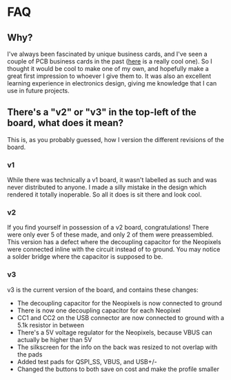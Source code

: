 # FAQ

## Why?

I've always been fascinated by unique business cards, and I've seen a couple of PCB business cards in the past ([here](https://www.youtube.com/watch?v=zHVrY_xLM3c) is a really cool one). So I thought it would be cool to make one of my own, and hopefully make a great first impression to whoever I give them to. It was also an excellent learning experience in electronics design, giving me knowledge that I can use in future projects.

## There's a "v2" or "v3" in the top-left of the board, what does it mean?

This is, as you probably guessed, how I version the different revisions of the board.

### v1

While there was technically a v1 board, it wasn't labelled as such and was never distributed to anyone. I made a silly mistake in the design which rendered it totally inoperable. So all it does is sit there and look cool.

### v2

If you find yourself in possession of a v2 board, congratulations! There were only ever 5 of these made, and only 2 of them were preassembled. This version has a defect where the decoupling capacitor for the Neopixels were connected inline with the circuit instead of to ground. You may notice a solder bridge where the capacitor is supposed to be.

### v3

v3 is the current version of the board, and contains these changes:

- The decoupling capacitor for the Neopixels is now connected to ground
- There is now one decoupling capacitor for each Neopixel
- CC1 and CC2 on the USB connector are now connected to ground with a 5.1k resistor in between
- There's a 5V voltage regulator for the Neopixels, because VBUS can actually be higher than 5V
- The silkscreen for the info on the back was resized to not overlap with the pads
- Added test pads for QSPI_SS, VBUS, and USB+/-
- Changed the buttons to both save on cost and make the profile smaller